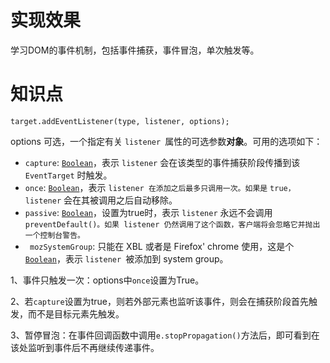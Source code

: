 # 实现效果

学习DOM的事件机制，包括事件捕获，事件冒泡，单次触发等。



# 知识点

`target.addEventListener(type, listener, options);`

options 可选，一个指定有关 `listener `属性的可选参数**对象**。可用的选项如下：

- `capture`:  [`Boolean`](https://developer.mozilla.org/zh-CN/docs/Web/JavaScript/Reference/Boolean)，表示 `listener` 会在该类型的事件捕获阶段传播到该 `EventTarget` 时触发。
- `once`:  [`Boolean`](https://developer.mozilla.org/zh-CN/docs/Web/JavaScript/Reference/Boolean)，表示 `listener 在添加之后最多只调用一次。如果是` `true，` `listener` 会在其被调用之后自动移除。
- `passive`: [`Boolean`](https://developer.mozilla.org/zh-CN/docs/Web/JavaScript/Reference/Boolean)，设置为true时，表示 `listener` 永远不会调用 `preventDefault()。如果 listener 仍然调用了这个函数，客户端将会忽略它并抛出一个控制台警告。`
- ` mozSystemGroup`: 只能在 XBL 或者是 Firefox' chrome 使用，这是个 [`Boolean`](https://developer.mozilla.org/zh-CN/docs/Web/JavaScript/Reference/Boolean)，表示 `listener `被添加到 system group。



1、事件只触发一次：options中`once`设置为True。

2、若`capture`设置为true，则若外部元素也监听该事件，则会在捕获阶段首先触发，而不是目标元素先触发。

3、暂停冒泡：在事件回调函数中调用`e.stopPropagation()`方法后，即可看到在该处监听到事件后不再继续传递事件。
